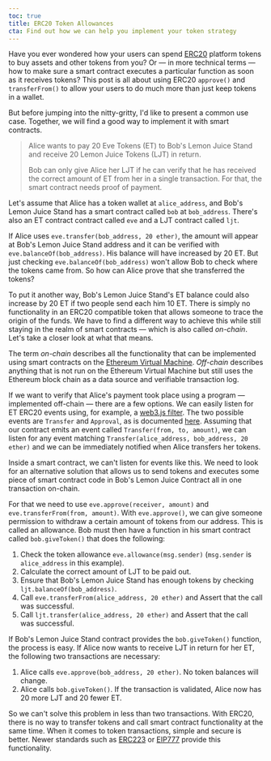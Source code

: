 ```yaml
---
toc: true
title: ERC20 Token Allowances
cta: Find out how we can help you implement your token strategy
---
```


Have you ever wondered how your users can spend
[ERC20](https://theethereum.wiki/w/index.php/ERC20_Token_Standard) platform
tokens to buy assets and other tokens from you? Or — in more technical terms —
how to make sure a smart contract executes a particular function as soon as it
receives tokens? This post is all about using ERC20 `approve()` and
`transferFrom()` to allow your users to do much more than just keep tokens in a
wallet.

But before jumping into the nitty-gritty, I'd like to present a common use
case. Together, we will find a good way to implement it with smart contracts.

> Alice wants to pay 20 Eve Tokens (ET) to Bob's Lemon Juice Stand and receive
> 20 Lemon Juice Tokens (LJT) in return.
>
> Bob can only give Alice her LJT if he can verify that he has
> received the correct amount of ET from her in a single transaction. For that,
> the smart contract needs proof of payment.

Let's assume that Alice has a token wallet at `alice_address`, and Bob's Lemon
Juice Stand has a smart contract called `bob` at `bob_address`. There's also an
ET contract contract called `eve` and a LJT contract called `ljt`.

If Alice uses `eve.transfer(bob_address, 20 ether)`, the amount will appear at
Bob's Lemon Juice Stand address and it can be verified with
`eve.balanceOf(bob_address)`. His balance will have increased by 20 ET.
But just checking `eve.balanceOf(bob_address)` won't allow Bob to check where
the tokens came from. So how can Alice prove that she transferred the tokens?

To put it another way, Bob's Lemon Juice Stand's ET balance could also
increase by 20 ET if two people send each him 10 ET. There is simply
no functionality in an ERC20 compatible token that allows someone to trace the
origin of the funds. We have to find a different way to achieve this while
still staying in the realm of smart contracts — which is also called
_on-chain_. Let's take a closer look at what that means.

The term _on-chain_ describes all the functionality that can be implemented
using smart contracts on the
[Ethereum Virtual Machine](https://en.wikipedia.org/wiki/Ethereum#Virtual_Machine).
_Off-chain_ describes anything that is not run on the Ethereum Virtual
Machine but still uses the Ethereum block chain as a data source and verifiable
transaction log.

If we want to verify that Alice's payment took place using a program —
implemented off-chain — there are a few options. We can easily listen for ET
ERC20 events using, for example, a
[web3.js filter](https://github.com/ethereum/wiki/wiki/JavaScript-API#web3ethfilter).
The two possible events are `Transfer` and `Approval`, as is documented
[here](https://theethereum.wiki/w/index.php/ERC20_Token_Standard#The_ERC20_Token_Standard_Interface).
Assuming that our contract emits an event called `Transfer(from, to, amount)`,
we can listen for any event matching
`Transfer(alice_address, bob_address, 20 ether)` and we can be immediately
notified when Alice transfers her tokens.

Inside a smart contract, we can't listen for events like this. We need to look
for an alternative solution that allows us to send tokens and executes some
piece of smart contract code in Bob's Lemon Juice Contract all in one
transaction on-chain.

For that we need to use `eve.approve(receiver, amount)` and
`eve.transferFrom(from, amount)`. With `eve.approve()`, we can give someone
permission to withdraw a certain amount of tokens from our address. This is
called an allowance. Bob must then have a function in his smart contract called
`bob.giveToken()` that does the following:

1. Check the token allowance `eve.allowance(msg.sender)` (`msg.sender` is
   `alice_address` in this example).
2. Calculate the correct amount of LJT to be paid out.
3. Ensure that Bob's Lemon Juice Stand has enough tokens by checking
   `ljt.balanceOf(bob_address)`.
3. Call `eve.transferFrom(alice_address, 20 ether)` and Assert that the
   call was successful.
4. Call `ljt.transfer(alice_address, 20 ether)` and Assert that the call was
   successful.

If Bob's Lemon Juice Stand contract provides the `bob.giveToken()` function,
the process is easy. If Alice now wants to receive LJT in return for her
ET, the following two transactions are necessary:

1. Alice calls `eve.approve(bob_address, 20 ether)`. No token balances will
   change.
2. Alice calls `bob.giveToken()`. If the transaction is validated, Alice now
   has 20 more LJT and 20 fewer ET.

So we can't solve this problem in less than two transactions.  With ERC20,
there is no way to transfer tokens and call smart contract functionality at the
same time. When it comes to token transactions, simple and secure is better.
Newer standards such as [ERC223](https://github.com/ethereum/EIPs/issues/777)
or [EIP777](https://github.com/ethereum/EIPs/issues/777) provide this
functionality.
